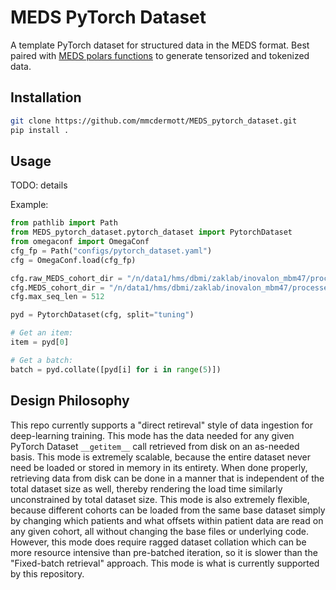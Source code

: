 # MEDS PyTorch Dataset

A template PyTorch dataset for structured data in the MEDS format. Best paired with
[MEDS polars functions](https://github.com/mmcdermott/MEDS_polars_functions) to generate tensorized and
tokenized data.

## Installation

```bash
git clone https://github.com/mmcdermott/MEDS_pytorch_dataset.git
pip install .
```

## Usage

TODO: details

Example:

```python
from pathlib import Path
from MEDS_pytorch_dataset.pytorch_dataset import PytorchDataset
from omegaconf import OmegaConf
cfg_fp = Path("configs/pytorch_dataset.yaml")
cfg = OmegaConf.load(cfg_fp)

cfg.raw_MEDS_cohort_dir = "/n/data1/hms/dbmi/zaklab/inovalon_mbm47/processed/06-12-24_cohorts/t2d/MEDS"
cfg.MEDS_cohort_dir = "/n/data1/hms/dbmi/zaklab/inovalon_mbm47/processed/06-12-24_cohorts/t2d/CITPP"
cfg.max_seq_len = 512

pyd = PytorchDataset(cfg, split="tuning")

# Get an item: 
item = pyd[0]

# Get a batch:
batch = pyd.collate([pyd[i] for i in range(5)])
```

## Design Philosophy

This repo currently supports a "direct retireval" style of data ingestion for deep-learning training. This
mode has the data needed for any given PyTorch Dataset `__getitem__` call retrieved from disk on an as-needed
basis. This mode is extremely scalable, because the entire dataset never need be loaded or stored in memory in
its entirety. When done properly, retrieving data from disk can be done in a manner that is independent of the
total dataset size as well, thereby rendering the load time similarly unconstrained by total dataset size.
This mode is also extremely flexible, because different cohorts can be loaded from the same base dataset
simply by changing which patients and what offsets within patient data are read on any given cohort, all
without changing the base files or underlying code. However, this mode does require ragged dataset collation
which can be more resource intensive than pre-batched iteration, so it is slower than the "Fixed-batch
retrieval" approach. This mode is what is currently supported by this repository.
